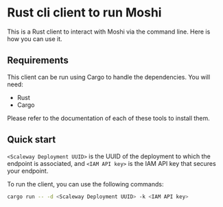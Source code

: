 # Rust cli client to run Moshi

This is a Rust client to interact with Moshi via the command line. Here is how you can use it.

## Requirements
This client can be run using Cargo to handle the dependencies. You will need:
- Rust
- Cargo

Please refer to the documentation of each of these tools to install them.

## Quick start

`<Scaleway Deployment UUID>` is the UUID of the deployment to which the endpoint is associated, and `<IAM API key>` is the IAM API key that secures your endpoint.

To run the client, you can use the following commands:

```sh
cargo run -- -d <Scaleway Deployment UUID> -k <IAM API key>
```